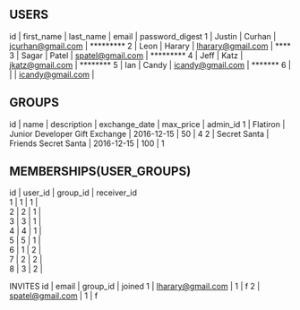 USERS
--------------------
id  |   first_name    |   last_name   |   email                 |   password_digest
1   |   Justin        |   Curhan      |   jcurhan@gmail.com     |    *********
2   |   Leon          |   Harary      |   lharary@gmail.com     |    ****
3   |   Sagar         |   Patel       |   spatel@gmail.com      |    *********
4   |   Jeff          |   Katz        |   jkatz@gmail.com       |    ********
5   |   Ian           |   Candy       |   icandy@gmail.com      |    *******
6   |                 |               |   icandy@gmail.com      |   


GROUPS
--------------------
id    |   name          |   description                         |    exchange_date   |   max_price   |   admin_id
1     |   Flatiron      |   Junior Developer Gift Exchange      |    2016-12-15      |   50          |   4
2     |   Secret Santa  |   Friends Secret Santa                |    2016-12-15      |   100         |   1


MEMBERSHIPS(USER_GROUPS)
--------------------
id    |   user_id   |   group_id  |  receiver_id   
1     |   1         |   1         |                
2     |   2         |   1         |                
3     |   3         |   1         |                
4     |   4         |   1         |                
5     |   5         |   1         |                
6     |   1         |   2         |                
7     |   2         |   2         |                
8     |   3         |   2         |                

INVITES
id    |   email                 |   group_id  |  joined
1     |   lharary@gmail.com     |   1         |   f
2     |   spatel@gmail.com      |   1         |   f
